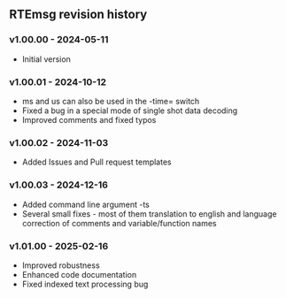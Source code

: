 ## RTEmsg revision history

### v1.00.00 - 2024-05-11
* Initial version

### v1.00.01 - 2024-10-12
* ms and us can also be used in the -time= switch
* Fixed a bug in a special mode of single shot data decoding
* Improved comments and fixed typos

### v1.00.02 - 2024-11-03
* Added Issues and Pull request templates

### v1.00.03 - 2024-12-16
* Added command line argument -ts
* Several small fixes - most of them translation to english and language correction of comments and variable/function names

### v1.01.00 - 2025-02-16
* Improved robustness
* Enhanced code documentation
* Fixed indexed text processing bug